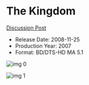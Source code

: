 # The Kingdom

[Discussion Post](https://www.avsforum.com/threads/bass-eq-for-filtered-movies.2995212/post-58322884)

* Release Date: 2008-11-25
* Production Year: 2007
* Format: BD/DTS-HD MA 5.1

![img 0](https://i.imgur.com/Haq71Ga.jpg)

![img 1](https://i.imgur.com/0nSGkV6.jpg)

